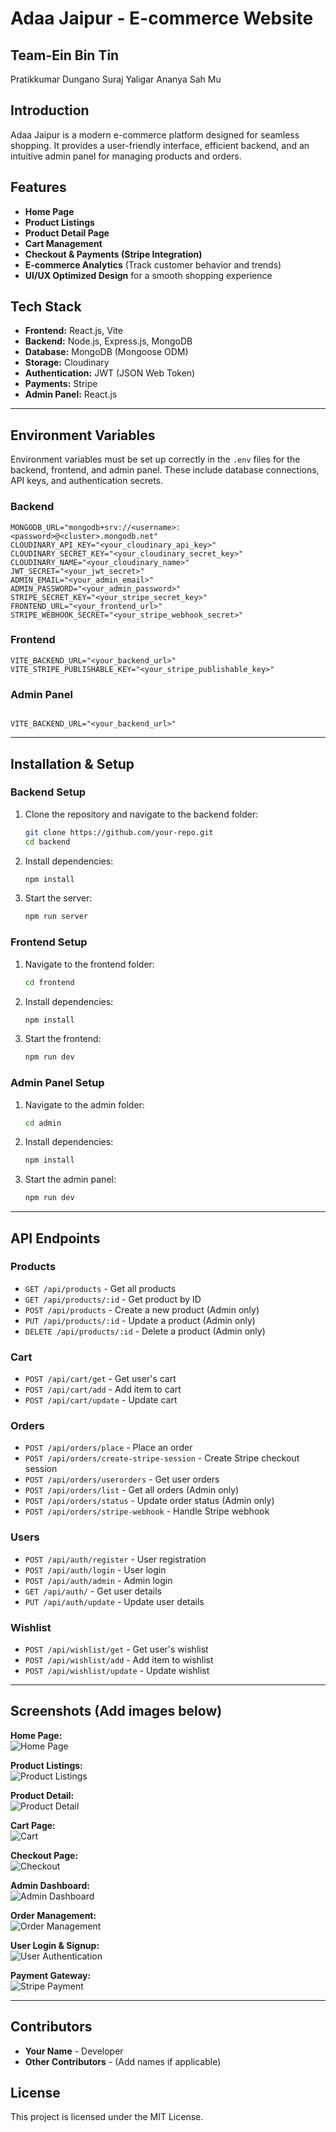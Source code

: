 # Adaa Jaipur - E-commerce Website 
## Team-Ein Bin Tin
Pratikkumar Dungano
Suraj Yaligar
Ananya Sah Mu

## Introduction
Adaa Jaipur is a modern e-commerce platform designed for seamless shopping. It provides a user-friendly interface, efficient backend, and an intuitive admin panel for managing products and orders.

## Features
- **Home Page**
- **Product Listings**
- **Product Detail Page**
- **Cart Management**
- **Checkout & Payments (Stripe Integration)**
- **E-commerce Analytics** (Track customer behavior and trends)
- **UI/UX Optimized Design** for a smooth shopping experience

## Tech Stack
- **Frontend:** React.js, Vite
- **Backend:** Node.js, Express.js, MongoDB
- **Database:** MongoDB (Mongoose ODM)
- **Storage:** Cloudinary
- **Authentication:** JWT (JSON Web Token)
- **Payments:** Stripe
- **Admin Panel:** React.js

---
## Environment Variables
Environment variables must be set up correctly in the `.env` files for the backend, frontend, and admin panel. These include database connections, API keys, and authentication secrets.

### Backend
```
MONGODB_URL="mongodb+srv://<username>:<password>@<cluster>.mongodb.net"
CLOUDINARY_API_KEY="<your_cloudinary_api_key>"
CLOUDINARY_SECRET_KEY="<your_cloudinary_secret_key>"
CLOUDINARY_NAME="<your_cloudinary_name>"
JWT_SECRET="<your_jwt_secret>"
ADMIN_EMAIL="<your_admin_email>"
ADMIN_PASSWORD="<your_admin_password>"
STRIPE_SECRET_KEY="<your_stripe_secret_key>"
FRONTEND_URL="<your_frontend_url>"
STRIPE_WEBHOOK_SECRET="<your_stripe_webhook_secret>"

```

### Frontend
```
VITE_BACKEND_URL="<your_backend_url>"
VITE_STRIPE_PUBLISHABLE_KEY="<your_stripe_publishable_key>"

```

### Admin Panel
```

VITE_BACKEND_URL="<your_backend_url>"
```

---
## Installation & Setup
### Backend Setup
1. Clone the repository and navigate to the backend folder:
   ```sh
   git clone https://github.com/your-repo.git
   cd backend
   ```
2. Install dependencies:
   ```sh
   npm install
   ```
3. Start the server:
   ```sh
   npm run server
   ```

### Frontend Setup
1. Navigate to the frontend folder:
   ```sh
   cd frontend
   ```
2. Install dependencies:
   ```sh
   npm install
   ```
3. Start the frontend:
   ```sh
   npm run dev
   ```

### Admin Panel Setup
1. Navigate to the admin folder:
   ```sh
   cd admin
   ```
2. Install dependencies:
   ```sh
   npm install
   ```
3. Start the admin panel:
   ```sh
   npm run dev
   ```

---
## API Endpoints
### Products
- `GET /api/products` - Get all products
- `GET /api/products/:id` - Get product by ID
- `POST /api/products` - Create a new product (Admin only)
- `PUT /api/products/:id` - Update a product (Admin only)
- `DELETE /api/products/:id` - Delete a product (Admin only)

### Cart
- `POST /api/cart/get` - Get user's cart
- `POST /api/cart/add` - Add item to cart
- `POST /api/cart/update` - Update cart

### Orders
- `POST /api/orders/place` - Place an order
- `POST /api/orders/create-stripe-session` - Create Stripe checkout session
- `POST /api/orders/userorders` - Get user orders
- `POST /api/orders/list` - Get all orders (Admin only)
- `POST /api/orders/status` - Update order status (Admin only)
- `POST /api/orders/stripe-webhook` - Handle Stripe webhook

### Users
- `POST /api/auth/register` - User registration
- `POST /api/auth/login` - User login
- `POST /api/auth/admin` - Admin login
- `GET /api/auth/` - Get user details
- `PUT /api/auth/update` - Update user details

### Wishlist
- `POST /api/wishlist/get` - Get user's wishlist
- `POST /api/wishlist/add` - Add item to wishlist
- `POST /api/wishlist/update` - Update wishlist

---
## Screenshots (Add images below)
**Home Page:**  
![Home Page](#)

**Product Listings:**  
![Product Listings](#)

**Product Detail:**  
![Product Detail](#)

**Cart Page:**  
![Cart](#)

**Checkout Page:**  
![Checkout](#)

**Admin Dashboard:**  
![Admin Dashboard](#)

**Order Management:**  
![Order Management](#)

**User Login & Signup:**  
![User Authentication](#)


**Payment Gateway:**  
![Stripe Payment](#)

---
## Contributors
- **Your Name** - Developer
- **Other Contributors** - (Add names if applicable)

## License
This project is licensed under the MIT License.

